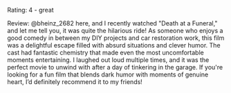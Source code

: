 Rating: 4 - great

Review: @bheinz_2682 here, and I recently watched "Death at a Funeral," and let me tell you, it was quite the hilarious ride! As someone who enjoys a good comedy in between my DIY projects and car restoration work, this film was a delightful escape filled with absurd situations and clever humor. The cast had fantastic chemistry that made even the most uncomfortable moments entertaining. I laughed out loud multiple times, and it was the perfect movie to unwind with after a day of tinkering in the garage. If you're looking for a fun film that blends dark humor with moments of genuine heart, I’d definitely recommend it to my friends!